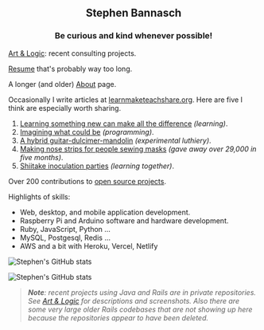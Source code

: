 <h2 align="center">Stephen Bannasch</h2>

<h3 align="center">Be curious and kind whenever possible!</h3>

[Art & Logic](https://stepheneb.github.io/artandlogic.html): recent consulting projects.

[Resume](https://stepheneb.github.io/resume.html) that's probably way too long.

A longer (and older) [About](https://stepheneb.github.io/) page.

Occasionally I write articles at [learnmaketeachshare.org](https://learnmaketeachshare.org). Here are five I think are especially worth sharing.

1. [Learning something new can make all the difference](https://learnmaketeachshare.org/education/2018/11/09/learning-something-new.html) _(learning)_.
2. [Imagining what could be](https://learnmaketeachshare.org/creating%20with%20software/2018/09/15/imagining-what-could-be.html) _(programming)_.
3. [A hybrid guitar-dulcimer-mandolin](https://learnmaketeachshare.org/making%20instruments/2018/09/30/dinalin.html) _(experimental luthiery)_.
4. [Making nose strips for people sewing masks](https://learnmaketeachshare.org/better%20masks/2020/04/21/making-nose-strips.for-people-sewing-masks.html) _(gave away over 29,000 in five months)_.
5. [Shiitake inoculation parties](https://learnmaketeachshare.org/growing%20mushrooms/2018/08/27/shiitake-inocoluation-parties.html) _(learning together)_.

Over 200 contributions to [open source projects](https://stepheneb.github.io/open-source-contributions.html).

Highlights of skills:

- Web, desktop, and mobile application development.
- Raspberry Pi and Arduino software and hardware development.
- Ruby, JavaScript, Python ... 
- MySQL, Postgesql, Redis ...
- AWS and a bit with Heroku, Vercel, Netlify

![Stephen's GitHub stats](https://github-readme-stats-psi-six-71.vercel.app/api?username=stepheneb&count_private=true&show_icons=true&include_all_commits=true)

![Stephen's GitHub stats](https://github-readme-stats-psi-six-71.vercel.app/api/top-langs/?username=stepheneb&count_private=true&&langs_count=10&layout=compact)

> _**Note**: recent projects using Java and Rails are in private repositories.
See [Art & Logic](https://stepheneb.github.io/artandlogic.html) for descriptions
and screenshots. Also there are some very large older Rails codebases that are
not showing up here because the repositories appear to have been deleted._